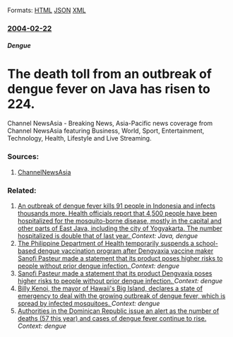
Formats: [HTML](/news/2004/02/22/the-death-toll-from-an-outbreak-of-dengue-fever-on-java-has-risen-to-224.html)  [JSON](/news/2004/02/22/the-death-toll-from-an-outbreak-of-dengue-fever-on-java-has-risen-to-224.json)  [XML](/news/2004/02/22/the-death-toll-from-an-outbreak-of-dengue-fever-on-java-has-risen-to-224.xml)  

### [2004-02-22](/news/2004/02/22/index.md)

##### Dengue
#  The death toll from an outbreak of dengue fever on Java has risen to 224. 

Channel NewsAsia - Breaking News, Asia-Pacific news coverage from Channel NewsAsia featuring Business, World, Sport, Entertainment, Technology, Health, Lifestyle and Live Streaming.


### Sources:

1. [ChannelNewsAsia](http://www.channelnewsasia.com/stories/afp_asiapacific/view/72205/1/.html)

### Related:

1. [ An outbreak of dengue fever kills 91 people in Indonesia and infects thousands more. Health officials report that 4,500 people have been hospitalized for the mosquito-borne disease, mostly in the capital and other parts of East Java, including the city of Yogyakarta. The number hospitalized is double that of last year. ](/news/2004/02/17/an-outbreak-of-dengue-fever-kills-91-people-in-indonesia-and-infects-thousands-more-health-officials-report-that-4-500-people-have-been-ho.md) _Context: Java, dengue_
2. [The Philippine Department of Health temporarily suspends a school-based dengue vaccination program after Dengvaxia vaccine maker Sanofi Pasteur made a statement that its product poses higher risks to people without prior dengue infection. ](/news/2017/12/1/the-philippine-department-of-health-temporarily-suspends-a-school-based-dengue-vaccination-program-after-dengvaxia-vaccine-maker-sanofi-past.md) _Context: dengue_
3. [ Sanofi Pasteur made a statement that its product Dengvaxia poses higher risks to people without prior dengue infection. ](/news/2017/11/29/sanofi-pasteur-made-a-statement-that-its-product-dengvaxia-poses-higher-risks-to-people-without-prior-dengue-infection.md) _Context: dengue_
4. [Billy Kenoi, the mayor of Hawaii's Big Island, declares a state of emergency to deal with the growing outbreak of dengue fever, which is spread by infected mosquitoes. ](/news/2016/02/8/billy-kenoi-the-mayor-of-hawaii-s-big-island-declares-a-state-of-emergency-to-deal-with-the-growing-outbreak-of-dengue-fever-which-is-spr.md) _Context: dengue_
5. [Authorities in the Dominican Republic issue an alert as the number of deaths (57 this year) and cases of dengue fever continue to rise. ](/news/2015/09/19/authorities-in-the-dominican-republic-issue-an-alert-as-the-number-of-deaths-57-this-year-and-cases-of-dengue-fever-continue-to-rise.md) _Context: dengue_
